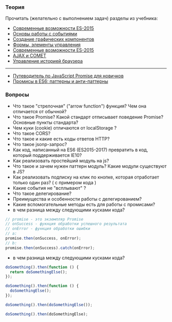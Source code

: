 
### Теория

Прочитать (желательно с выполнением задач) разделы из учебника:
- [Современные возможности ES-2015](http://learn.javascript.ru/es-modern)
- [Основы работы с событиями](http://learn.javascript.ru/events-and-interfaces)
- [Создание графических компонентов](http://learn.javascript.ru/widgets)
- [Формы, элементы управления](http://learn.javascript.ru/js-misc)
- [Современные возможности ES-2015](http://learn.javascript.ru/forms-controls)
- [AJAX и COMET](http://learn.javascript.ru/ajax)
- [Управление историей браузера](https://developer.mozilla.org/ru/docs/Web/API/History_API)

---
- [Путеводитель по JavaScript Promise для новичков](https://habrahabr.ru/company/zerotech/blog/317256/)
- [Промисы в ES6: паттерны и анти-паттерны](https://habrahabr.ru/company/ruvds/blog/339414/)

### Вопросы
- Что такое "стрелочная" ("arrow function") функция? Чем она отличается от обычной?
- Что такое Promise? Какой стандарт отписывает поведение Promise? Основные пункты стандарта?
- Чем куки (cookie) отличаются от localStorage ?
- Что такое CORS?
- Что такое и какие есть коды ответов HTTP?
- Что такое jsonp-запрос?
- Как код, написанный на ES6 (ES2015-2017) превратить в код, который поддерживается IE10?
- Как реализовать простейший модуль на js?
- Что такое и зачем нужен паттерн модуль? Какие модули существуют в JS?
- Как реализовать подписку на клик по кнопке, которая отработает только один раз? ( с примером кода )
- Какие события не "всплывают" ?
- Что такое делегирование? 
- Преимущества и особенности работы с делегированием?
- Какие вспомогательные методы есть для работы с промисами?
- в чем разница между следующими кусками кода?
```javascript
// promise - это экземпляр Promise
// onSuccess - фукнция обработки успешного результата
// onError - функция обработки ошибки
// a:
promise.then(onSuccess, onError);
// b:
promise.then(onSuccess).catch(onError);
```
- в чем разница между следующими кусками кода?
```javascript
doSomething().then(function () {
  return doSomethingElse();
});

doSomething().then(function () {
  doSomethingElse();
});

doSomething().then(doSomethingElse());

doSomething().then(doSomethingElse);
```
